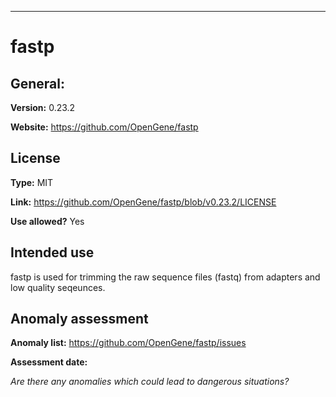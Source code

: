 ----

# fastp
## General:
**Version:** 0.23.2

**Website:** https://github.com/OpenGene/fastp

## License
**Type:** MIT

**Link:** https://github.com/OpenGene/fastp/blob/v0.23.2/LICENSE

**Use allowed?** Yes

## Intended use
fastp is used for trimming the raw sequence files (fastq) from adapters and low quality seqeunces.

## Anomaly assessment
**Anomaly list:** https://github.com/OpenGene/fastp/issues

**Assessment date:** 

*Are there any anomalies which could lead to dangerous situations?*
